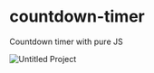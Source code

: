 # countdown-timer
Countdown timer with pure JS

![Untitled Project](https://user-images.githubusercontent.com/39567999/130512967-4dc2b395-d314-4226-915b-8fe78a3f2c6a.gif)
